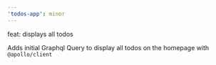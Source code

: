 ```yaml
---
'todos-app': minor
---
```


feat: displays all todos

Adds initial Graphql Query to display all todos on the homepage
with `@apollo/client`
